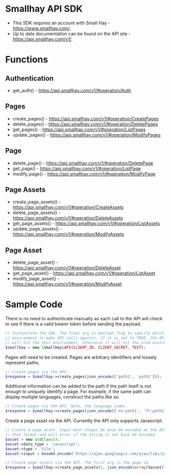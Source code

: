 # Smallhay API SDK

* This SDK requires an account with Small Hay - https://www.smallhay.com/.
* Up to date documentation can be found on the API site - https://api.smallhay.com/v1/.

# Functions

## Authentication

* get_auth() - https://api.smallhay.com/v1/#operation/Auth

## Pages

* create_pages() - https://api.smallhay.com/v1/#operation/CreatePages
* delete_pages() - https://api.smallhay.com/v1/#operation/DeletePages
* get_pages() - https://api.smallhay.com/v1/#operation/ListPages
* update_pages() - https://api.smallhay.com/v1/#operation/ModifyPages

## Page

* delete_page() - https://api.smallhay.com/v1/#operation/DeletePage
* get_page() - https://api.smallhay.com/v1/#operation/ListPage
* modify_page() - https://api.smallhay.com/v1/#operation/ModifyPage

## Page Assets

* create_page_assets() - https://api.smallhay.com/v1/#operation/CreateAssets
* delete_page_assets() - https://api.smallhay.com/v1/#operation/DeleteAssets
* get_page_assets() - https://api.smallhay.com/v1/#operation/ListAssets
* update_page_assets() - https://api.smallhay.com/v1/#operation/ModifyAssets

## Page Asset

* delete_page_asset() - https://api.smallhay.com/v1/#operation/DeleteAsset
* get_page_asset() - https://api.smallhay.com/v1/#operation/ListAsset
* modify_page_asset() - https://api.smallhay.com/v1/#operation/ModifyAsset

# Sample Code

There is no need to authenticate manually as each call to the API will check to see if there is a valid bearer token before sending the payload.

```php
// Instantiate the SDK. The final arg is boolean flag to specify which
// environment to make API calls against. If it is set to TRUE, the API calls
// will hit the test environment, otherwise it will hit the prod environment.
$smallhay = new \SmallHay\API(CLIENT_ID, CLIENT_SECRET, TEST);
```

Pages will need to be created. Pages are arbitrary identifiers and loosely represent paths.

```php
// Create pages via the API.
$response = $smallhay->create_pages(json_encode(['path1', 'path2']));
```

Additional information can be added to the path if the path itself is not enough to uniquely identify a page. For example, if the same path can display multiple languages, construct the paths like so.

```php
// Create pages via the API. Note, the language codes.
$response = $smallhay->create_pages(json_encode(['en:path1', 'fr:path1']));
```

Create a page asset via the API. Currently the API only supports Javascript.

```php
// Create a page asset. Input must always be base 64 encoded as the API expects
// that format and will error if the string is not base 64 encoded.
$asset = new stdClass();
$asset->data_type = 'javascript';
$asset->type = 'file';
$asset->input = base64_encode('https://ajax.googleapis.com/ajax/libs/jquery/3.4.1/jquery.min.js');

// Create page assets via the API. The first arg is the page id.
$response = $smallhay->create_page_assets(1, json_encode(array($asset)));
```

